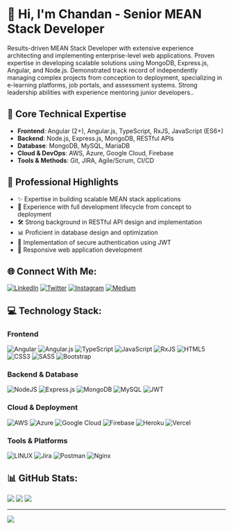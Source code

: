# 👋 Hi, I'm Chandan - Senior MEAN Stack Developer

Results-driven MEAN Stack Developer with extensive experience architecting and implementing enterprise-level web applications. Proven expertise in developing scalable solutions using MongoDB, Express.js, Angular, and Node.js. Demonstrated track record of independently managing complex projects from conception to deployment, specializing in e-learning platforms, job portals, and assessment systems. Strong leadership abilities with experience mentoring junior developers..

## 🔧 Core Technical Expertise
- **Frontend**: Angular (2+), Angular.js, TypeScript, RxJS, JavaScript (ES6+)
- **Backend**: Node.js, Express.js, MongoDB, RESTful APIs
- **Database**: MongoDB, MySQL, MariaDB
- **Cloud & DevOps**: AWS, Azure, Google Cloud, Firebase
- **Tools & Methods**: Git, JIRA, Agile/Scrum, CI/CD

## 💼 Professional Highlights
- ✨ Expertise in building scalable MEAN stack applications
- 🔄 Experience with full development lifecycle from concept to deployment
- 🛠 Strong background in RESTful API design and implementation
- 📊 Proficient in database design and optimization
- 🔐 Implementation of secure authentication using JWT
- 📱 Responsive web application development

## 🌐 Connect With Me:
[![LinkedIn](https://img.shields.io/badge/LinkedIn-%230077B5.svg?logo=linkedin&logoColor=white)](https://www.linkedin.com/in/developerchandan/)
[![Twitter](https://img.shields.io/badge/Twitter-%231DA1F2.svg?logo=Twitter&logoColor=white)](https://twitter.com/@_chandan0)
[![Instagram](https://img.shields.io/badge/Instagram-%23E4405F.svg?logo=Instagram&logoColor=white)](https://www.instagram.com/_chandan.ydv/)
[![Medium](https://img.shields.io/badge/Medium-%2312100E.svg?logo=medium&logoColor=white)](https://medium.com/@developerchandan)


## 💻 Technology Stack:

### Frontend
![Angular](https://img.shields.io/badge/angular-%23DD0031.svg?style=for-the-badge&logo=angular&logoColor=white)
![Angular.js](https://img.shields.io/badge/angular.js-%23E23237.svg?style=for-the-badge&logo=angularjs&logoColor=white)
![TypeScript](https://img.shields.io/badge/typescript-%23007ACC.svg?style=for-the-badge&logo=typescript&logoColor=white)
![JavaScript](https://img.shields.io/badge/javascript-%23323330.svg?style=for-the-badge&logo=javascript&logoColor=%23F7DF1E)
![RxJS](https://img.shields.io/badge/rxjs-%23B7178C.svg?style=for-the-badge&logo=reactivex&logoColor=white)
![HTML5](https://img.shields.io/badge/html5-%23E34F26.svg?style=for-the-badge&logo=html5&logoColor=white)
![CSS3](https://img.shields.io/badge/css3-%231572B6.svg?style=for-the-badge&logo=css3&logoColor=white)
![SASS](https://img.shields.io/badge/SASS-hotpink.svg?style=for-the-badge&logo=SASS&logoColor=white)
![Bootstrap](https://img.shields.io/badge/bootstrap-%23563D7C.svg?style=for-the-badge&logo=bootstrap&logoColor=white)

### Backend & Database
![NodeJS](https://img.shields.io/badge/node.js-6DA55F?style=for-the-badge&logo=node.js&logoColor=white)
![Express.js](https://img.shields.io/badge/express.js-%23404d59.svg?style=for-the-badge&logo=express&logoColor=%2361DAFB)
![MongoDB](https://img.shields.io/badge/MongoDB-%234ea94b.svg?style=for-the-badge&logo=mongodb&logoColor=white)
![MySQL](https://img.shields.io/badge/mysql-%2300f.svg?style=for-the-badge&logo=mysql&logoColor=white)
![JWT](https://img.shields.io/badge/JWT-black?style=for-the-badge&logo=JSON%20web%20tokens)

### Cloud & Deployment
![AWS](https://img.shields.io/badge/AWS-%23FF9900.svg?style=for-the-badge&logo=amazon-aws&logoColor=white)
![Azure](https://img.shields.io/badge/azure-%230072C6.svg?style=for-the-badge&logo=azure-devops&logoColor=white)
![Google Cloud](https://img.shields.io/badge/Google%20Cloud-%234285F4.svg?style=for-the-badge&logo=google-cloud&logoColor=white)
![Firebase](https://img.shields.io/badge/firebase-%23039BE5.svg?style=for-the-badge&logo=firebase)
![Heroku](https://img.shields.io/badge/heroku-%23430098.svg?style=for-the-badge&logo=heroku&logoColor=white)
![Vercel](https://img.shields.io/badge/vercel-%23000000.svg?style=for-the-badge&logo=vercel&logoColor=white)

### Tools & Platforms
![LINUX](https://img.shields.io/badge/Linux-FCC624?style=for-the-badge&logo=linux&logoColor=black)
![Jira](https://img.shields.io/badge/jira-%230A0FFF.svg?style=for-the-badge&logo=jira&logoColor=white)
![Postman](https://img.shields.io/badge/Postman-FF6C37?style=for-the-badge&logo=postman&logoColor=white)
![Nginx](https://img.shields.io/badge/nginx-%23009639.svg?style=for-the-badge&logo=nginx&logoColor=white)

## 📊 GitHub Stats:
![](https://github-readme-stats.vercel.app/api?username=developerchandan&theme=dark&hide_border=true&include_all_commits=false&count_private=false)
![](https://github-readme-streak-stats.herokuapp.com/?user=developerchandan&theme=dark&hide_border=true)
![](https://github-readme-stats.vercel.app/api/top-langs/?username=developerchandan&theme=dark&hide_border=true&include_all_commits=false&count_private=false&layout=compact)

---
[![](https://visitcount.itsvg.in/api?id=developerchandan&icon=5&color=0)](https://visitcount.itsvg.in)
